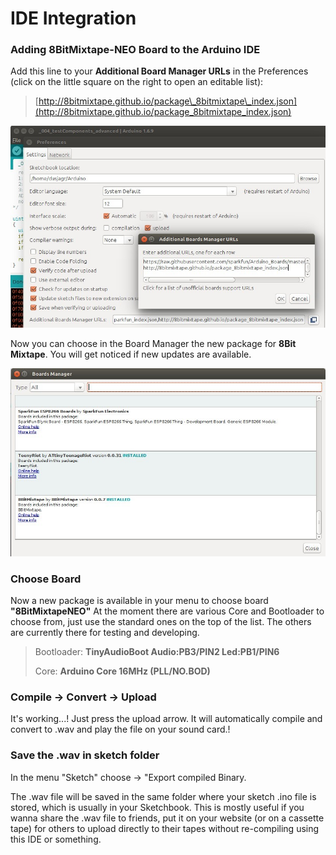 # IDE Integration

### Adding 8BitMixtape-NEO Board to the Arduino IDE

Add this line to your **Additional Board Manager URLs** in the Preferences \(click on the little square on the right to open an editable list\):

> [http://8bitmixtape.github.io/package\_8bitmixtape\_index.json](http://8bitmixtape.github.io/package_8bitmixtape_index.json)

![](images/instructions/8BitMixtapePackage_add.jpg)

Now you can choose in the Board Manager the new package for **8Bit Mixtape**. You will get noticed if new updates are available.

![](images/instructions/8BitMixtapePackage_BoardManageer.jpg)

### Choose Board

Now a new package is available in your menu to choose board **"8BitMixtapeNEO"** At the moment there are various Core and Bootloader to choose from, just use the standard ones on the top of the list. The others are currently there for testing and developing.

> Bootloader: **TinyAudioBoot Audio:PB3/PIN2 Led:PB1/PIN6**
>
> Core: **Arduino Core 16MHz \(PLL/NO.BOD\)**

### Compile -&gt; Convert -&gt; Upload

It's working...! Just press the upload arrow. It will automatically compile and convert to .wav and play the file on your sound card.!



### Save the .wav in sketch folder

In the menu "Sketch" choose -&gt; "Export compiled Binary.

The .wav file will be saved in the same folder where your sketch .ino file is stored, which is usually in your Sketchbook. This is mostly useful if you wanna share the .wav file to friends, put it on your website \(or on a cassette tape\) for others to upload directly to their tapes without re-compiling using this IDE or something.

